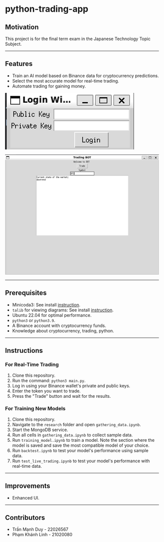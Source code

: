 # python-trading-app

## Motivation

This project is for the final term exam in the Japanese Technology Topic Subject.

---

## Features

- Train an AI model based on Binance data for cryptocurrency predictions.
- Select the most accurate model for real-time trading.
- Automate trading for gaining money.

![Login Screen](images/login_screen.png)

![Trading Screen](images/trading_screen.png)

---

## Prerequisites

- Minicoda3: See install [instruction](https://docs.anaconda.com/miniconda/install/#quick-command-line-install).
- ```talib``` for viewing diagrams: See
  install [instruction](https://medium.com/@outwalllife001/how-to-install-ta-lib-on-ubuntu-22-04-step-by-step-88ffd2507bbd).
- Ubuntu 22.04 for optimal performance.
- ```python3``` or ```python3.9```.
- A Binance account with cryptocurrency funds.
- Knowledge about cryptocurrency, trading, python.

---

## Instructions  

### For Real-Time Trading  
1. Clone this repository.  
2. Run the command: ```python3 main.py```.  
3. Log in using your Binance wallet's private and public keys.  
4. Enter the token you want to trade.  
5. Press the "Trade" button and wait for the results.  

### For Training New Models  
1. Clone this repository.  
2. Navigate to the `research` folder and open `gathering_data.ipynb`.  
3. Start the MongoDB service.  
4. Run all cells in `gathering_data.ipynb` to collect sample data.  
5. Run `training_model.ipynb` to train a model. Note the section where the model is saved and save the most compatible model of your choice.  
6. Run `backtest.ipynb` to test your model's performance using sample data.  
7. Run `test_live_trading.ipynb` to test your model's performance with real-time data.  

---  

## Improvements

- Enhanced UI.

---

## Contributors

- Trần Mạnh Duy - 22026567
- Phạm Khánh Linh - 21020080